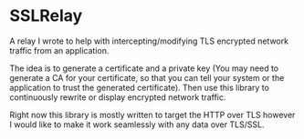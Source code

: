 # SSLRelay
A relay I wrote to help with intercepting/modifying TLS encrypted network traffic from an application.

The idea is to generate a certificate and a private key (You may need to generate a CA for your certificate, so that you can tell your system or the application to trust the generated certificate).
Then use this library to continuously rewrite or display encrypted network traffic.

Right now this library is mostly written to target the HTTP over TLS however I would like to make it work seamlessly with any data over TLS/SSL.